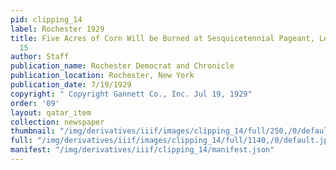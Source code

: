 ```yaml
---
pid: clipping_14
label: Rochester 1929
title: Five Acres of Corn Will be Burned at Sesquicetennial Pageant, Leicester, Sept.
  15
author: Staff
publication_name: Rochester Democrat and Chronicle
publication_location: Rochester, New York
publication_date: 7/19/1929
copyright: " Copyright Gannett Co., Inc. Jul 19, 1929"
order: '09'
layout: qatar_item
collection: newspaper
thumbnail: "/img/derivatives/iiif/images/clipping_14/full/250,/0/default.jpg"
full: "/img/derivatives/iiif/images/clipping_14/full/1140,/0/default.jpg"
manifest: "/img/derivatives/iiif/clipping_14/manifest.json"
---
```

